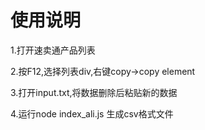 # 使用说明

1.打开速卖通产品列表

2.按F12,选择列表div,右键copy->copy element

3.打开input.txt,将数据删除后粘贴新的数据

4.运行node index_ali.js 生成csv格式文件
